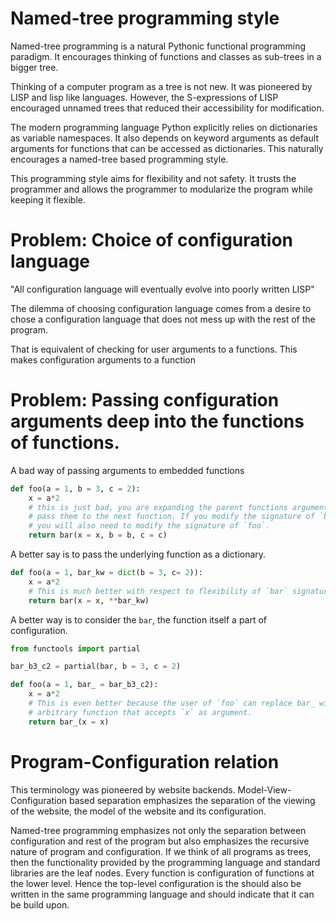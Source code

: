 # Named-tree programming style

Named-tree programming is a natural Pythonic functional programming paradigm. It
encourages thinking of functions and classes as sub-trees in a bigger tree.

Thinking of a computer program as a tree is not new. It was pioneered by LISP
and lisp like languages. However, the S-expressions of LISP encouraged unnamed
trees that reduced their accessibility for modification.

The modern programming language Python explicitly relies on dictionaries as variable
namespaces. It also depends on keyword arguments as default arguments for functions
that can be accessed as dictionaries. This naturally encourages a named-tree based
programming style.

This programming style aims for flexibility and not safety. It trusts the
programmer and allows the programmer to modularize the program while
keeping it flexible.

# Problem: Choice of configuration language

"All configuration language will eventually evolve into poorly written LISP"

The dilemma of choosing configuration language comes from a desire to chose a
configuration language that does not mess up with the rest of the program.

That is equivalent of checking for user arguments to a functions. This makes
configuration arguments to a function 

# Problem: Passing configuration arguments deep into the functions of functions.

A bad way of passing arguments to embedded functions

``` python
def foo(a = 1, b = 3, c = 2):
    x = a*2
    # this is just bad, you are expanding the parent functions argument list just to
    # pass them to the next function. If you modify the signature of `bar` later on,
    # you will also need to modify the signature of `foo`.
    return bar(x = x, b = b, c = c)
```

A better say is to pass the underlying function as a dictionary.

``` python
def foo(a = 1, bar_kw = dict(b = 3, c= 2)):
    x = a*2
    # This is much better with respect to flexibility of `bar` signature.
    return bar(x = x, **bar_kw)
```

A better way is to consider the `bar`, the function itself a part of configuration.

``` python
from functools import partial

bar_b3_c2 = partial(bar, b = 3, c = 2)

def foo(a = 1, bar_ = bar_b3_c2):
    x = a*2
    # This is even better because the user of `foo` can replace bar_ with an
    # arbitrary function that accepts `x` as argument.
    return bar_(x = x)
```



# Program-Configuration relation

This terminology was pioneered by website backends. Model-View-Configuration based
separation emphasizes the separation of the viewing of the website, the model of the
website and its configuration. 

Named-tree programming emphasizes not only the separation between configuration
and rest of the program but also emphasizes the recursive nature of program and
configuration. If we think of all programs as trees, then the functionality
provided by the programming language and standard libraries are the leaf nodes.
Every function is configuration of functions at the lower level. Hence the top-level
configuration is the should also be written in the same programming language and
should indicate that it can be build upon.
